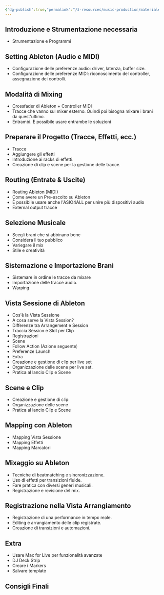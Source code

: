 ```yaml
---
{"dg-publish":true,"permalink":"/3-resources/music-production/materiale-lezione/programma-dj-set-in-ableton/"}
---
```




## Introduzione e Strumentazione necessaria

- Strumentazione e Programmi

## Setting Ableton (Audio e MIDI)

- Configurazione delle preferenze audio: driver, latenza, buffer size.
- Configurazione delle preferenze MIDI: riconoscimento del controller, assegnazione dei controlli.

## Modalità di Mixing

- Crossfader di Ableton + Controller MIDI 
- Tracce che vanno sul mixer esterno. Quindi poi bisogna mixare i brani da quest'ultimo.
- Entrambi. È possibile usare entrambe le soluzioni

## Preparare il Progetto (Tracce, Effetti, ecc.)

- Tracce
- Aggiungere gli effetti
- Introduzione ai racks di effetti.
- Creazione di clip e scene per la gestione delle tracce.

## Routing (Entrate & Uscite)

- Routing Ableton (MIDI)
- Come avere un Pre-ascolto su Ableton
- È possibile usare anche l'ASIO4ALL per unire più dispositivi audio
- External output tracce
## Selezione Musicale

- Scegli brani che si abbinano bene
- Considera il tuo pubblico
- Variegare il mix
- Stile e creatività

## Sistemazione e Importazione Brani

- Sistemare in ordine le tracce da mixare
- Importazione delle tracce audio.
- Warping

## Vista Sessione di Ableton

- Cos'è la Vista Sessione  
- A cosa serve la Vista Session?  
- Differenze tra Arrangement e Session  
- Traccia Session e Slot per Clip  
- Registrazioni  
- Scene  
- Follow Action (Azione seguente)  
- Preferenze Launch  
- Extra  
- Creazione e gestione di clip per live set
- Organizzazione delle scene per live set.
- Pratica al lancio Clip e Scene

## Scene e Clip

- Creazione e gestione di clip
- Organizzazione delle scene
- Pratica al lancio Clip e Scene

## Mapping con Ableton

- Mapping Vista Sessione
- Mapping Effetti
- Mapping Marcatori

## Mixaggio su Ableton

- Tecniche di beatmatching e sincronizzazione.
- Uso di effetti per transizioni fluide.
- Fare pratica con diversi generi musicali.
- Registrazione e revisione del mix.

## Registrazione nella Vista Arrangiamento

- Registrazione di una performance in tempo reale.
- Editing e arrangiamento delle clip registrate.
- Creazione di transizioni e automazioni.

## Extra

- Usare Max for Live per funzionalità avanzate
- DJ Deck Strip
- Creare i Markers
- Salvare template

## Consigli Finali




